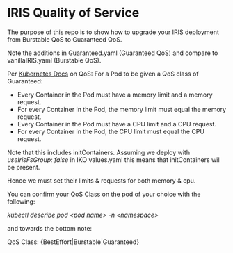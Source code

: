 # IRIS Quality of Service

The purpose of this repo is to show how to upgrade your IRIS deployment from Burstable QoS to Guaranteed QoS.

Note the additions in Guaranteed.yaml (Guaranteed QoS) and compare to vanillaIRIS.yaml (Burstable QoS).

Per [Kubernetes Docs](https://kubernetes.io/docs/concepts/workloads/pods/pod-qos/) on QoS:
For a Pod to be given a QoS class of Guaranteed:

   * Every Container in the Pod must have a memory limit and a memory request.
   * For every Container in the Pod, the memory limit must equal the memory request.
   * Every Container in the Pod must have a CPU limit and a CPU request.
   * For every Container in the Pod, the CPU limit must equal the CPU request.

Note that this includes initContainers. Assuming we deploy with *useIrisFsGroup: false* in IKO values.yaml this means that initContainers will be present.

Hence we must set their limits & requests for both memory & cpu.

You can confirm your QoS Class on the pod of your choice with the following:

*kubectl describe pod <pod name<pod name>> -n <namespace<namespace>>*

and towards the bottom note:

QoS Class: {BestEffort|Burstable|Guaranteed}

